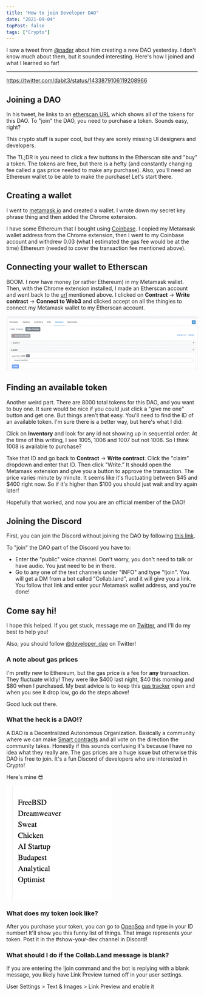 ```yaml
---
title: "How to join Developer DAO"
date: "2021-09-04"
topPost: false
tags: ["Crypto"]
---
```


I saw a tweet from [@nader](https://twitter.com/dabit3) about him creating a new DAO yesterday. I don't know much about them, but it sounded interesting. Here's how I joined and what I learned so far!

---

https://twitter.com/dabit3/status/1433879106119208966

## Joining a DAO

In his tweet, he links to an [etherscan URL](https://etherscan.io/token/0x25ed58c027921E14D86380eA2646E3a1B5C55A8b) which shows all of the tokens for this DAO. To "join" the DAO, you need to purchase a token. Sounds easy, right?

This crypto stuff is super cool, but they are sorely missing UI designers and developers.

The TL;DR is you need to click a few buttons in the Etherscan site and "buy" a token. The tokens are free, but there is a hefty (and constantly changing fee called a gas price needed to make any purchase). Also, you'll need an Ethereum wallet to be able to make the purchase! Let's start there.

## Creating a wallet

I went to [metamask.io](https://metamask.io/) and created a wallet. I wrote down my secret key phrase thing and then added the Chrome extension.

I have some Ethereum that I bought using [Coinbase](https://www.coinbase.com/). I copied my Metamask wallet address from the Chrome extension, then I went to my Coinbase account and withdrew 0.03 (what I estimated the gas fee would be at the time) Ethereum (needed to cover the transaction fee mentioned above).

## Connecting your wallet to Etherscan

BOOM. I now have money (or rather Ethereum) in my Metamask wallet. Then, with the Chrome extension installed, I made an Etherscan account and went back to the [url](https://etherscan.io/token/0x25ed58c027921E14D86380eA2646E3a1B5C55A8b) mentioned above. I clicked on **Contract** -> **Write contract** -> **Connect to Web3** and clicked accept on all the thingies to connect my Metamask wallet to my Etherscan account.

![Connecting to Web3 on Etherscan](/img/etherscan-purchase.png)

## Finding an available token

Another weird part. There are 8000 total tokens for this DAO, and you want to buy one. It sure would be nice if you could just click a "give me one" button and get one. But things aren't that easy. You'll need to find the ID of an available token. I'm sure there is a better way, but here's what I did:

Click on **Inventory** and look for any id not showing up in sequential order. At the time of this writing, I see 1005, 1006 and 1007 but not 1008. So I think 1008 is available to purchase?

Take that ID and go back to **Contract** -> **Write contract**. Click the "claim" dropdown and enter that ID. Then click "Write." It should open the Metamask extension and give you a button to approve the transaction. The price varies minute by minute. It seems like it's fluctuating between $45 and $400 right now. So if it's higher than $100 you should just wait and try again later!

Hopefully that worked, and now you are an official member of the DAO!

## Joining the Discord

First, you can join the Discord without joining the DAO by following [this link](https://discord.gg/ZHZup79J).

To "join" the DAO part of the Discord you have to:

- Enter the "public" voice channel. Don't worry, you don't need to talk or have audio. You just need to be in there.
- Go to any one of the text channels under "INFO" and type "!join". You will get a DM from a bot called "Collab.land", and it will give you a link. You follow that link and enter your Metamask wallet address, and you're done!

## Come say hi!

I hope this helped. If you get stuck, message me on [Twitter](https://twitter.com/jkup), and I'll do my best to help you!

Also, you should follow [@developer_dao](https://twitter.com/developer_dao) on Twitter!

### A note about gas prices

I'm pretty new to Ethereum, but the gas price is a fee for **any** transaction. They fluctuate wildly! They were like $400 last night, $40 this morning and $80 when I purchased. My best advice is to keep this [gas tracker](https://etherscan.io/gastracker) open and when you see it drop low, go do the steps above!

Good luck out there.

### What the heck is a DAO!?

A DAO is a Decentralized Autonomous Organization. Basically a community where we can make [Smart contracts](https://www.ibm.com/topics/smart-contracts) and all vote on the direction the community takes. Honestly if this sounds confusing it's because I have no idea what they really are. The gas prices are a huge issue but otherwise this DAO is free to join. It's a fun Discord of developers who are interested in Crypto!

Here's mine 😎

![My Developer DAO token](/img/my-developer-dao-token.png)

### What does my token look like?

After you purchase your token, you can go to [OpenSea](https://opensea.io/collection/devs-for-revolution) and type in your ID number! It'll show you this funny list of things. That image represents your token. Post it in the #show-your-dev channel in Discord!

### What should I do if the Collab.Land message is blank?

If you are entering the !join command and the bot is replying with a blank message, you likely have Link Preview turned off in your user settings.

User Settings > Text & Images > Link Preview and enable it
